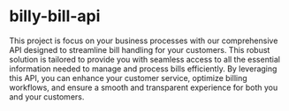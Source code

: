 # billy-bill-api

This project is focus on your business processes with our comprehensive API designed to streamline bill handling for your customers. 
This robust solution is tailored to provide you with seamless access to all the essential information needed to manage and process bills efficiently. 
By leveraging this API, you can enhance your customer service, optimize billing workflows, and ensure a smooth and transparent experience for both you and your customers.
